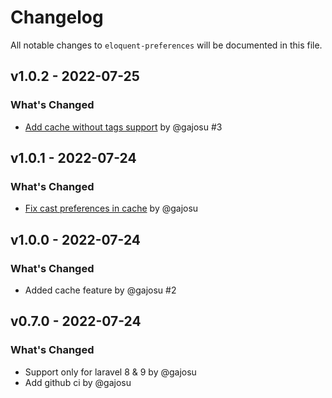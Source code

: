 # Changelog

All notable changes to `eloquent-preferences` will be documented in this file.

## v1.0.2 - 2022-07-25

### What's Changed

- [Add cache without tags support](https://github.com/gajosu/eloquent-preferences/pull/3/commits/09667a28f8300066ef045db0bb732bd40e01f567) by @gajosu #3

## v1.0.1 - 2022-07-24

### What's Changed

- [Fix cast preferences in cache](https://github.com/gajosu/eloquent-preferences/commit/de77d82ae1f66e6f888d5154c1e5db173a7e35fd) by @gajosu

## v1.0.0 - 2022-07-24

### What's Changed

- Added cache feature by @gajosu #2

## v0.7.0 - 2022-07-24

### What's Changed

- Support only for laravel 8 & 9 by @gajosu
- Add github ci by @gajosu
